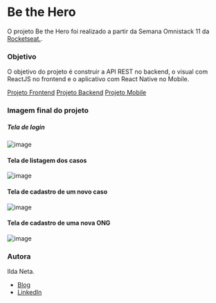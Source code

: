 # Be the Hero

O projeto Be the Hero foi realizado a partir da Semana Omnistack 11 da [Rocketseat.](https://rocketseat.com.br/).

### Objetivo

O objetivo do projeto é construir a API REST no backend, o visual com ReactJS no frontend e o aplicativo com React Native no Mobile.

[Projeto Frontend](https://github.com/ildaneta/semanaomnistack11/tree/master/Aulas/Frontend)
[Projeto Backend](https://github.com/ildaneta/semanaomnistack11/tree/master/Aulas/Backend)
[Projeto Mobile](https://github.com/ildaneta/semanaomnistack11/tree/master/Aulas/Mobile)

### Imagem final do projeto

##### Tela de login

![image](https://user-images.githubusercontent.com/21963291/78191977-8f145680-744d-11ea-9be2-ab61bf623a78.png)

#### Tela de listagem dos casos

![image](https://user-images.githubusercontent.com/21963291/78192075-c2ef7c00-744d-11ea-8a78-956201c95f66.png) 

#### Tela de cadastro de um novo caso

![image](https://user-images.githubusercontent.com/21963291/78192106-d4d11f00-744d-11ea-9216-3d3d27b473c8.png) 

#### Tela de cadastro de uma nova ONG

![image](https://user-images.githubusercontent.com/21963291/78192138-e9adb280-744d-11ea-8f2a-06c9de997e26.png) 

### Autora

Ilda Neta.

- [Blog](http://ildaneta.netlify.com/)
- [LinkedIn](https://www.linkedin.com/in/ilda-silva-neta/)
